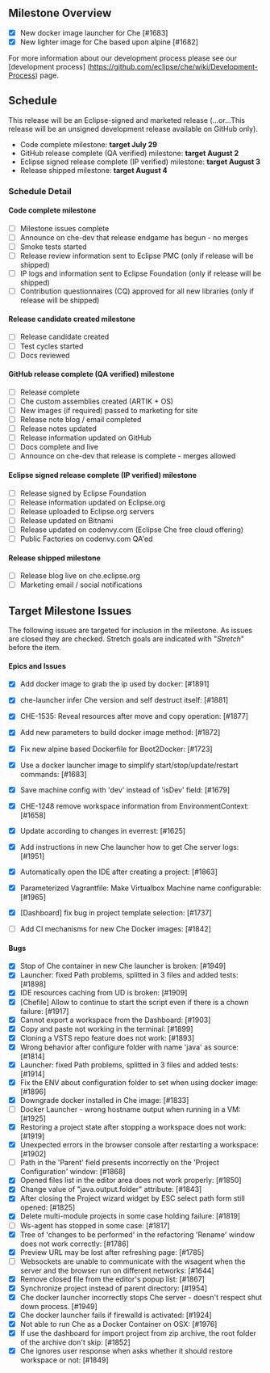 ## Milestone Overview
- [x] New docker image launcher for Che [#1683]
- [x] New lighter image for Che based upon alpine [#1682]

For more information about our development process please see our [development process] (https://github.com/eclipse/che/wiki/Development-Process) page.

## Schedule
This release will be an Eclipse-signed and marketed release  (...or...This release will be an unsigned development release available on GitHub only).
- Code complete milestone: **target July 29**
- GitHub release complete (QA verified) milestone: **target August 2**
- Eclipse signed release complete (IP verified) milestone: **target August 3**
- Release shipped milestone: **target August 4**

### Schedule Detail
#### Code complete milestone
- [ ] Milestone issues complete
- [ ] Announce on che-dev that release endgame has begun - no merges
- [ ] Smoke tests started
- [ ] Release review information sent to Eclipse PMC (only if release will be shipped)
- [ ] IP logs and information sent to Eclipse Foundation (only if release will be shipped)
- [ ] Contribution questionnaires (CQ) approved for all new libraries (only if release will be shipped)

#### Release candidate created milestone
- [ ] Release candidate created
- [ ] Test cycles started
- [ ] Docs reviewed

#### GitHub release complete (QA verified) milestone
- [ ] Release complete
- [ ] Che custom assemblies created (ARTIK + OS)
- [ ] New images (if required) passed to marketing for site
- [ ] Release note blog / email completed
- [ ] Release notes updated
- [ ] Release information updated on GitHub
- [ ] Docs complete and live
- [ ] Announce on che-dev that release is complete - merges allowed

#### Eclipse signed release complete (IP verified) milestone
- [ ] Release signed by Eclipse Foundation
- [ ] Release information updated on Eclipse.org
- [ ] Release uploaded to Eclipse.org servers
- [ ] Release updated on Bitnami
- [ ] Release updated on codenvy.com (Eclipse Che free cloud offering)
- [ ] Public Factories on codenvy.com QA'ed

#### Release shipped milestone
- [ ] Release blog live on che.eclipse.org
- [ ] Marketing email / social notifications

## Target Milestone Issues
The following issues are targeted for inclusion in the milestone. As issues are closed they are checked. Stretch goals are indicated with "*Stretch*" before the item.

#### Epics and Issues
- [x] Add docker image to grab the ip used by docker: [#1891]
- [x] che-launcher infer Che version and self destruct itself: [#1881]
- [x] CHE-1535: Reveal resources after move and copy operation: [#1877]
- [x] Add new parameters to build docker image method: [#1872]
- [x] Fix new alpine based Dockerfile for Boot2Docker: [#1723]
- [x] Use a docker launcher image to simplify start/stop/update/restart commands: [#1683]
- [x] Save machine config with 'dev' instead of 'isDev' field: [#1679]
- [x] CHE-1248 remove workspace information from EnvironmentContext: [#1658]
- [x] Update according to changes in everrest: [#1625]
- [x] Add instructions in new Che launcher how to get Che server logs: [#1951]
- [x] Automatically open the IDE after creating a project: [#1863]
- [x] Parameterized Vagrantfile: Make Virtualbox Machine name configurable: [#1965]
- [x] [Dashboard] fix bug in project template selection: [#1737]
- [ ] Add CI mechanisms for new Che Docker images: [#1842]


#### Bugs
- [x]  Stop of Che container in new Che launcher is broken: [#1949]
- [x] Launcher: fixed Path problems, splitted in 3 files and added tests: [#1898]
- [x] IDE resources caching from UD is broken: [#1909]
- [x] [Chefile] Allow to continue to start the script even if there is a chown failure: [#1917]
- [x] Cannot export a workspace from the Dashboard: [#1903]
- [x] Copy and paste not working in the terminal: [#1899]
- [x] Cloning a VSTS repo feature does not work: [#1893]
- [x] Wrong behavior after configure folder with name 'java' as source: [#1814]
- [x] Launcher: fixed Path problems, splitted in 3 files and added tests: [#1914]
- [x] Fix the ENV about configuration folder to set when using docker image: [#1896]
- [x] Downgrade docker installed in Che image: [#1833]
- [ ] Docker Launcher - wrong hostname output when running in a VM: [#1925]
- [x] Restoring a project state after stopping a workspace does not work: [#1919]
- [x] Unexpected errors in the browser console after restarting a workspace: [#1902]
- [ ] Path in the 'Parent' field presents incorrectly on the 'Project Configuration' window: [#1868]
- [x] Opened files list in the editor area does not work properly: [#1850]
- [x] Change value of "java.output.folder" attribute: [#1843]
- [x] After closing the Project wizard widget by ESC select path form still opened: [#1825]
- [x] Delete multi-module projects in some case holding failure: [#1819]
- [ ] Ws-agent has stopped in some case: [#1817]
- [x] Tree of 'changes to be performed' in the refactoring 'Rename' window does not work correctly: [#1786]
- [x] Preview URL may be lost after refreshing page: [#1785]
- [ ] Websockets are unable to communicate with the wsagent when the server and the browser run on different networks: [#1644]
- [x] Remove closed file from the editor's popup list: [#1867]
- [x] Synchronize project instead of parent directory: [#1954]
- [x] Che docker launcher incorrectly stops Che server - doesn't respect shut down process. [#1949]
- [x] Che docker launcher fails if firewalld is activated: [#1924]
- [x] Not able to run Che as a Docker Container on OSX: [#1976]
- [x] If use the dashboard for import project from zip archive, the root folder of the archive don't skip: [#1852]
- [x] Che ignores user response when asks whether it should restore workspace or not: [#1849]
